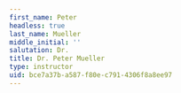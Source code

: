 ```yaml
---
first_name: Peter
headless: true
last_name: Mueller
middle_initial: ''
salutation: Dr.
title: Dr. Peter Mueller
type: instructor
uid: bce7a37b-a587-f80e-c791-4306f8a8ee97
---
```

